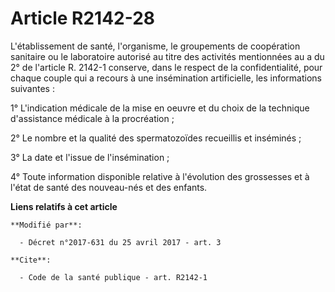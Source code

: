 # Article R2142-28

L'établissement de santé, l'organisme, le groupements de coopération sanitaire ou le laboratoire autorisé au titre des
activités mentionnées au a du 2° de l'article R. 2142-1 conserve, dans le respect de la confidentialité, pour chaque couple
qui a recours à une insémination artificielle, les informations suivantes :

1° L'indication médicale de la mise en oeuvre et du choix de la technique d'assistance médicale à la procréation ;

2° Le nombre et la qualité des spermatozoïdes recueillis et inséminés ;

3° La date et l'issue de l'insémination ;

4° Toute information disponible relative à l'évolution des grossesses et à l'état de santé des nouveau-nés et des enfants.

**Liens relatifs à cet article**

	**Modifié par**:

	  - Décret n°2017-631 du 25 avril 2017 - art. 3

	**Cite**:

	  - Code de la santé publique - art. R2142-1

